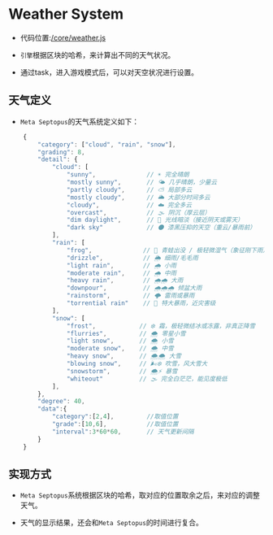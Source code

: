 # Weather System

* 代码位置:[/core/weather.js](https://github.com/septopus-rex/world/blob/main/engine/src/septopus/core/weather.js)

* `引擎`根据区块的哈希，来计算出不同的天气状况。
* 通过task，进入游戏模式后，可以对天空状况进行设置。

## 天气定义

* `Meta Septopus`的天气系统定义如下：

```Javascript
    {
        "category": ["cloud", "rain", "snow"],
        "grading": 8,
        "detail": {
            "cloud": [
                "sunny",              // ☀️ 完全晴朗
                "mostly sunny",       // 🌤 几乎晴朗，少量云
                "partly cloudy",      // ⛅️ 局部多云
                "mostly cloudy",      // 🌥 大部分时间多云
                "cloudy",             // ☁️ 完全多云
                "overcast",           // 🌫️ 阴沉（厚云层）
                "dim daylight",       // 🌁 光线暗淡（接近阴天或雾天）
                "dark sky"            // 🌑 漆黑压抑的天空（重云/暴雨前）
            ],
            "rain": [
                "frog",              // 🐸 青蛙出没 / 极轻微湿气（象征刚下雨）
                "drizzle",           // 🌦 细雨/毛毛雨
                "light rain",        // 🌧 小雨
                "moderate rain",     // 🌧 中雨
                "heavy rain",        // 🌧🌧 大雨
                "downpour",          // 🌧🌧🌧 倾盆大雨
                "rainstorm",         // 🌩 雷雨或暴雨
                "torrential rain"    // 🌊 特大暴雨，近灾害级
            ],
            "snow": [
                "frost",            // ❄️ 霜，极轻微结冰或冻露，非真正降雪
                "flurries",         // 🌨️ 零星小雪
                "light snow",       // 🌨 小雪
                "moderate snow",    // 🌨 中雪
                "heavy snow",       // 🌨🌨 大雪
                "blowing snow",     // 🌬️❄️ 吹雪，风大雪大
                "snowstorm",        // 🌨⚡️ 暴雪
                "whiteout"          // 🌫️ 完全白茫茫，能见度极低
            ],
        },
        "degree": 40,
        "data":{
            "category":[2,4],         //取值位置
            "grade":[10,6],           //取值位置
            "interval":3*60*60,       // 天气更新间隔       
        }
    }
```

## 实现方式

* `Meta Septopus`系统根据区块的哈希，取对应的位置取余之后，来对应的调整天气。
  
* 天气的显示结果，还会和`Meta Septopus`的时间进行复合。
